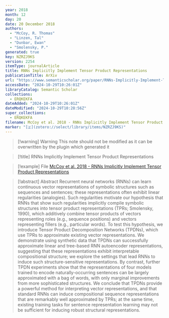 ```yaml
---
year: 2018
month: 12
day: 20
date: 20 December 2018
authors:
  - "McCoy, R. Thomas"
  - "Linzen, Tal"
  - "Dunbar, Ewan"
  - "Smolensky, P."
generated: true
key: NZRZJ9KS
version: 2254
itemType: journalArticle
title: RNNs Implicitly Implement Tensor Product Representations
publicationTitle: ArXiv
url: "https://www.semanticscholar.org/paper/RNNs-Implicitly-Implement-Tensor-Product-McCoy-Linzen/d3ded34ff3378aadaa9a7c10e51cef6d04391a86"
accessDate: "2024-10-29T10:26:01Z"
libraryCatalog: Semantic Scholar
collections:
  - ERQKEKFA
dateAdded: "2024-10-29T10:26:01Z"
dateModified: "2024-10-29T10:28:56Z"
super_collections:
  - ERQKEKFA
filename: McCoy et al. 2018 - RNNs Implicitly Implement Tensor Product Representations
marker: "[🇿](zotero://select/library/items/NZRZJ9KS)"
---
```


>[!warning] Warning
> This note should not be modified as it can be overwritten by the plugin which generated it

> [!title] RNNs Implicitly Implement Tensor Product Representations

> [!example] File
> [McCoy et al. 2018 - RNNs Implicitly Implement Tensor Product Representations](McCoy%20et%20al.%202018%20-%20RNNs%20Implicitly%20Implement%20Tensor%20Product%20Representations.pdf)

> [!abstract] Abstract
> Recurrent neural networks (RNNs) can learn continuous vector representations of symbolic structures such as sequences and sentences; these representations often exhibit linear regularities (analogies). Such regularities motivate our hypothesis that RNNs that show such regularities implicitly compile symbolic structures into tensor product representations (TPRs; Smolensky, 1990), which additively combine tensor products of vectors representing roles (e.g., sequence positions) and vectors representing fillers (e.g., particular words). To test this hypothesis, we introduce Tensor Product Decomposition Networks (TPDNs), which use TPRs to approximate existing vector representations. We demonstrate using synthetic data that TPDNs can successfully approximate linear and tree-based RNN autoencoder representations, suggesting that these representations exhibit interpretable compositional structure; we explore the settings that lead RNNs to induce such structure-sensitive representations. By contrast, further TPDN experiments show that the representations of four models trained to encode naturally-occurring sentences can be largely approximated with a bag of words, with only marginal improvements from more sophisticated structures. We conclude that TPDNs provide a powerful method for interpreting vector representations, and that standard RNNs can induce compositional sequence representations that are remarkably well approximated by TPRs; at the same time, existing training tasks for sentence representation learning may not be sufficient for inducing robust structural representations.

